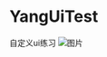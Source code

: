# YangUiTest
自定义ui练习
![图片](https://github.com/5mineyang/YangUiTest/blob/master/screenshots/gallery_scroll.gif)
